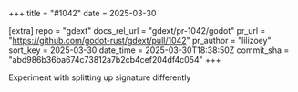 +++
title = "#1042"
date = 2025-03-30

[extra]
repo = "gdext"
docs_rel_url = "gdext/pr-1042/godot"
pr_url = "https://github.com/godot-rust/gdext/pull/1042"
pr_author = "lilizoey"
sort_key = 2025-03-30
date_time = 2025-03-30T18:38:50Z
commit_sha = "abd986b36ba674c73812a7b2cb4cef204df4c054"
+++

Experiment with splitting up signature differently
